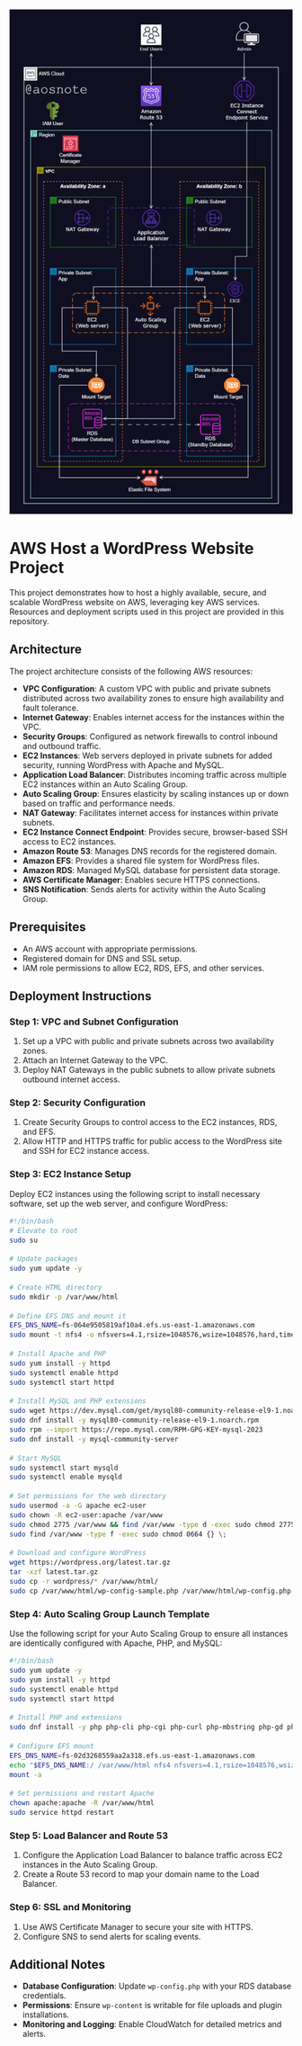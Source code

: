 ![Alt text](2._Host_a_WordPress_Website_on_AWS.png)
---

# AWS Host a WordPress Website Project

This project demonstrates how to host a highly available, secure, and scalable WordPress website on AWS, leveraging key AWS services. Resources and deployment scripts used in this project are provided in this repository.

## Architecture

The project architecture consists of the following AWS resources:
- **VPC Configuration**: A custom VPC with public and private subnets distributed across two availability zones to ensure high availability and fault tolerance.
- **Internet Gateway**: Enables internet access for the instances within the VPC.
- **Security Groups**: Configured as network firewalls to control inbound and outbound traffic.
- **EC2 Instances**: Web servers deployed in private subnets for added security, running WordPress with Apache and MySQL.
- **Application Load Balancer**: Distributes incoming traffic across multiple EC2 instances within an Auto Scaling Group.
- **Auto Scaling Group**: Ensures elasticity by scaling instances up or down based on traffic and performance needs.
- **NAT Gateway**: Facilitates internet access for instances within private subnets.
- **EC2 Instance Connect Endpoint**: Provides secure, browser-based SSH access to EC2 instances.
- **Amazon Route 53**: Manages DNS records for the registered domain.
- **Amazon EFS**: Provides a shared file system for WordPress files.
- **Amazon RDS**: Managed MySQL database for persistent data storage.
- **AWS Certificate Manager**: Enables secure HTTPS connections.
- **SNS Notification**: Sends alerts for activity within the Auto Scaling Group.

## Prerequisites

- An AWS account with appropriate permissions.
- Registered domain for DNS and SSL setup.
- IAM role permissions to allow EC2, RDS, EFS, and other services.

## Deployment Instructions

### Step 1: VPC and Subnet Configuration
1. Set up a VPC with public and private subnets across two availability zones.
2. Attach an Internet Gateway to the VPC.
3. Deploy NAT Gateways in the public subnets to allow private subnets outbound internet access.

### Step 2: Security Configuration
1. Create Security Groups to control access to the EC2 instances, RDS, and EFS.
2. Allow HTTP and HTTPS traffic for public access to the WordPress site and SSH for EC2 instance access.

### Step 3: EC2 Instance Setup
Deploy EC2 instances using the following script to install necessary software, set up the web server, and configure WordPress:

```bash
#!/bin/bash
# Elevate to root
sudo su

# Update packages
sudo yum update -y

# Create HTML directory
sudo mkdir -p /var/www/html

# Define EFS DNS and mount it
EFS_DNS_NAME=fs-064e9505819af10a4.efs.us-east-1.amazonaws.com
sudo mount -t nfs4 -o nfsvers=4.1,rsize=1048576,wsize=1048576,hard,timeo=600,retrans=2,noresvport "$EFS_DNS_NAME":/ /var/www/html

# Install Apache and PHP
sudo yum install -y httpd
sudo systemctl enable httpd
sudo systemctl start httpd

# Install MySQL and PHP extensions
sudo wget https://dev.mysql.com/get/mysql80-community-release-el9-1.noarch.rpm
sudo dnf install -y mysql80-community-release-el9-1.noarch.rpm
sudo rpm --import https://repo.mysql.com/RPM-GPG-KEY-mysql-2023
sudo dnf install -y mysql-community-server

# Start MySQL
sudo systemctl start mysqld
sudo systemctl enable mysqld

# Set permissions for the web directory
sudo usermod -a -G apache ec2-user
sudo chown -R ec2-user:apache /var/www
sudo chmod 2775 /var/www && find /var/www -type d -exec sudo chmod 2775 {} \;
sudo find /var/www -type f -exec sudo chmod 0664 {} \;

# Download and configure WordPress
wget https://wordpress.org/latest.tar.gz
tar -xzf latest.tar.gz
sudo cp -r wordpress/* /var/www/html/
sudo cp /var/www/html/wp-config-sample.php /var/www/html/wp-config.php
```

### Step 4: Auto Scaling Group Launch Template
Use the following script for your Auto Scaling Group to ensure all instances are identically configured with Apache, PHP, and MySQL:

```bash
#!/bin/bash
sudo yum update -y
sudo yum install -y httpd
sudo systemctl enable httpd
sudo systemctl start httpd

# Install PHP and extensions
sudo dnf install -y php php-cli php-cgi php-curl php-mbstring php-gd php-mysqlnd php-gettext php-json php-xml php-fpm php-intl php-zip php-bcmath php-ctype php-fileinfo php-openssl php-pdo php-tokenizer

# Configure EFS mount
EFS_DNS_NAME=fs-02d3268559aa2a318.efs.us-east-1.amazonaws.com
echo "$EFS_DNS_NAME:/ /var/www/html nfs4 nfsvers=4.1,rsize=1048576,wsize=1048576,hard,timeo=600,retrans=2 0 0" >> /etc/fstab
mount -a

# Set permissions and restart Apache
chown apache:apache -R /var/www/html
sudo service httpd restart
```

### Step 5: Load Balancer and Route 53
1. Configure the Application Load Balancer to balance traffic across EC2 instances in the Auto Scaling Group.
2. Create a Route 53 record to map your domain name to the Load Balancer.

### Step 6: SSL and Monitoring
1. Use AWS Certificate Manager to secure your site with HTTPS.
2. Configure SNS to send alerts for scaling events.

## Additional Notes

- **Database Configuration**: Update `wp-config.php` with your RDS database credentials.
- **Permissions**: Ensure `wp-content` is writable for file uploads and plugin installations.
- **Monitoring and Logging**: Enable CloudWatch for detailed metrics and alerts.
